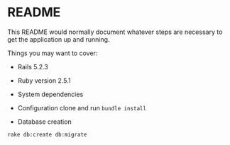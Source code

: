 # README

This README would normally document whatever steps are necessary to get the
application up and running.

Things you may want to cover:

* Rails 5.2.3
* Ruby version 2.5.1

* System dependencies

* Configuration
clone and run `bundle install`

* Database creation

`rake db:create db:migrate`

